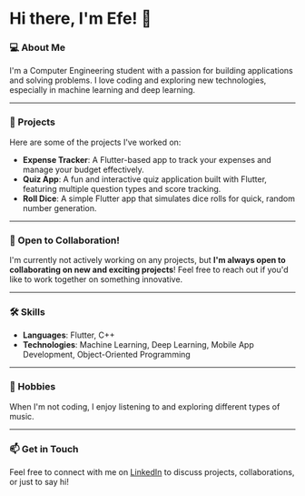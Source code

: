 # Hi there, I'm Efe! 👋

### 💻 About Me
I'm a Computer Engineering student with a passion for building applications and solving problems. I love coding and exploring new technologies, especially in machine learning and deep learning.

---

### 🚀 Projects
Here are some of the projects I've worked on:
- **Expense Tracker**: A Flutter-based app to track your expenses and manage your budget effectively.
- **Quiz App**: A fun and interactive quiz application built with Flutter, featuring multiple question types and score tracking.
- **Roll Dice**: A simple Flutter app that simulates dice rolls for quick, random number generation.

---

### 🌟 Open to Collaboration!
I'm currently not actively working on any projects, but **I'm always open to collaborating on new and exciting projects**! Feel free to reach out if you'd like to work together on something innovative.

---

### 🛠️ Skills
- **Languages**: Flutter, C++
- **Technologies**: Machine Learning, Deep Learning, Mobile App Development, Object-Oriented Programming

---

### 🎵 Hobbies
When I'm not coding, I enjoy listening to and exploring different types of music.

---

### 📫 Get in Touch
Feel free to connect with me on [LinkedIn](your-linkedin-url) to discuss projects, collaborations, or just to say hi!



<!---
Xepond/Xepond is a ✨ special ✨ repository because its `README.md` (this file) appears on your GitHub profile.
You can click the Preview link to take a look at your changes.
--->
